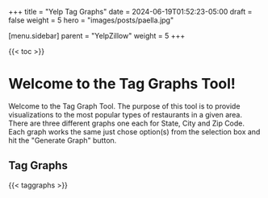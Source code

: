 +++
title = "Yelp Tag Graphs"
date = 2024-06-19T01:52:23-05:00
draft = false
weight = 5
hero = "images/posts/paella.jpg"

[menu.sidebar]
parent = "YelpZillow"
weight = 5
+++

{{< toc >}}

# Welcome to the Tag Graphs Tool!

Welcome to the Tag Graph Tool. The purpose of this tool is to provide visualizations to the most popular
types of restaurants in a given area. There are three different graphs one each for State, City and Zip
Code. Each graph works the same just chose option(s) from the selection box and hit the "Generate Graph"
button.

## Tag Graphs

{{< taggraphs >}}
